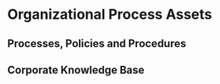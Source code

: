 # Organizational Process Assets

## Processes, Policies and Procedures

## Corporate Knowledge Base
